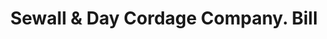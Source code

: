 ---
doi: 10.7916/D8D238PV
date_other: '1883'
date_other_textual: '1883'
form: printed ephemera
genre:
- Invoices
name:
- Sewall & Day Cordage Company
object_in_context_url: https://biggert.cul.columbia.edu/items/view/ave_biggert_00452
subject_hierarchical_geographic:
- Boston, Massachusetts, United States
subject_name:
- Sewall & Day Cordage Company
title: Sewall & Day Cordage Company. Bill
sort_title: Sewall & Day Cordage Company. Bill
call_number: ave_biggert_00452
coordinates:
- 42.35805555555556,-71.06361111111111
pid: ave_biggert_00452
identifiers: ave_biggert_00452
thumbnail: https://derivativo-3.library.columbia.edu/iiif/2/ldpd:344160/full/!256,256/0/native.jpg
permalink: /biggert/ave_biggert_00452/
layout: iiif-image-page
---
